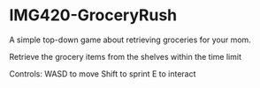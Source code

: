 # IMG420-GroceryRush
A simple top-down game about retrieving groceries for your mom.

Retrieve the grocery items from the shelves within the time limit

Controls:
WASD to move
Shift to sprint
E to interact
